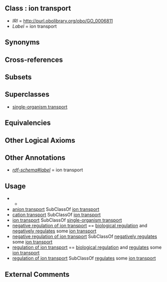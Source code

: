
## Class : ion transport

 * *IRI* = http://purl.obolibrary.org/obo/GO_0006811
 * *Label* = ion transport

## Synonyms


## Cross-references


## Subsets


## Superclasses

 * [single-organism transport](../../GO/65/GO_0044765.md)

## Equivalencies


## Other Logical Axioms


## Other Annotations

 * *[rdf-schema#label](../../el/rdf-schema#label.md)* = ion transport

## Usage

 * -
 * [anion transport](../../GO/20/GO_0006820.md) SubClassOf [ion transport](../../GO/11/GO_0006811.md)
 * [cation transport](../../GO/12/GO_0006812.md) SubClassOf [ion transport](../../GO/11/GO_0006811.md)
 * [ion transport](../../GO/11/GO_0006811.md) SubClassOf [single-organism transport](../../GO/65/GO_0044765.md)
 * [negative regulation of ion transport](../../GO/71/GO_0043271.md) == [biological regulation](../../GO/07/GO_0065007.md) and [negatively regulates](../../RO/12/RO_0002212.md) some [ion transport](../../GO/11/GO_0006811.md)
 * [negative regulation of ion transport](../../GO/71/GO_0043271.md) SubClassOf [negatively regulates](../../RO/12/RO_0002212.md) some [ion transport](../../GO/11/GO_0006811.md)
 * [regulation of ion transport](../../GO/69/GO_0043269.md) == [biological regulation](../../GO/07/GO_0065007.md) and [regulates](../../RO/11/RO_0002211.md) some [ion transport](../../GO/11/GO_0006811.md)
 * [regulation of ion transport](../../GO/69/GO_0043269.md) SubClassOf [regulates](../../RO/11/RO_0002211.md) some [ion transport](../../GO/11/GO_0006811.md)

## External Comments

